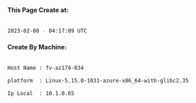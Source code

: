 
   
#### This Page Create at:

```bash

2023-02-08 - 04:17:09 UTC

```

#### Create By Machine:

```bash

Host Name : fv-az174-834

platform  : Linux-5.15.0-1031-azure-x86_64-with-glibc2.35

Ip Local  : 10.1.0.65

```

